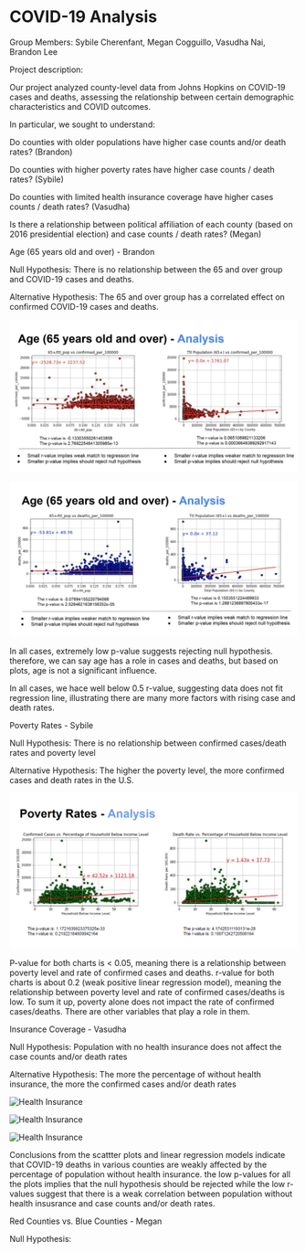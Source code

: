 # COVID-19 Analysis

Group Members: Sybile Cherenfant, Megan Cogguillo, Vasudha Nai, Brandon Lee

Project description:

Our project analyzed county-level data from Johns Hopkins on COVID-19 cases and deaths, assessing the relationship between certain demographic characteristics and COVID outcomes.

In particular, we sought to understand:

  Do counties with older populations have higher case counts and/or death rates? (Brandon)
  
  Do counties with higher poverty rates have higher case counts / death rates? (Sybile)
  
  Do counties with limited health insurance coverage have higher cases counts / death rates? (Vasudha)
  
  Is there a relationship between political affiliation of each county (based on 2016 presidential election) and case counts / death rates? (Megan)


Age (65 years old and over) - Brandon

  Null Hypothesis: There is no relationship between the 65 and over group and COVID-19 cases and deaths.

  Alternative Hypothesis: The 65 and over group has a correlated effect on confirmed COVID-19 cases and deaths.
  
  ![Confirmed Cases](Images/age_confirmed_cases.PNG)

  ![Confirmed Deaths](Images/age_confirmed_deaths.PNG)

  In all cases, extremely low p-value suggests rejecting null hypothesis. therefore, we can say age has a role in cases and deaths, but based on plots, age is not a significant influence.

  In all cases, we hace well below 0.5 r-value, suggesting data does not fit regression line, illustrating there are many more factors with rising case and death rates. 


Poverty Rates - Sybile

  Null Hypothesis: There is no relationship between confirmed cases/death rates and poverty level

  Alternative Hypothesis: The higher the poverty level, the more confirmed cases and death rates in the U.S.

  ![Poverty Rates](Images/poverty_rates.PNG)

  P-value for both charts is < 0.05, meaning there is a relationship between poverty level and rate of confirmed cases and deaths. r-value for both charts is about 0.2 (weak positive linear regression model), meaning the relationship between poverty level and rate of confirmed cases/deaths is low. To sum it up, poverty alone does not impact the rate of confirmed cases/deaths. There are other variables that play a role in them.


Insurance Coverage - Vasudha

  Null Hypothesis: Population with no health insurance does not affect the case counts and/or death rates

  Alternative Hypothesis: The more the percentage of without health insurance, the more the confirmed cases and/or death rates

  ![Health Insurance](Images/health_insurance.PNG)

  ![Health Insurance](Images/health_insurance_Alabama.PNG)

  ![Health Insurance](Images/health_insurance_NY.PNG)

  Conclusions from the scattter plots and linear regression models indicate that COVID-19 deaths in various counties are weakly affected by the percentage of population without health insurance. the low p-values for all the plots implies that the null hypothesis should be rejected while the low r-values suggest that there is a weak correlation between population without health insusrance and case counts and/or death rates.


Red Counties vs. Blue Counties - Megan

  Null Hypothesis: 
  

  
  


